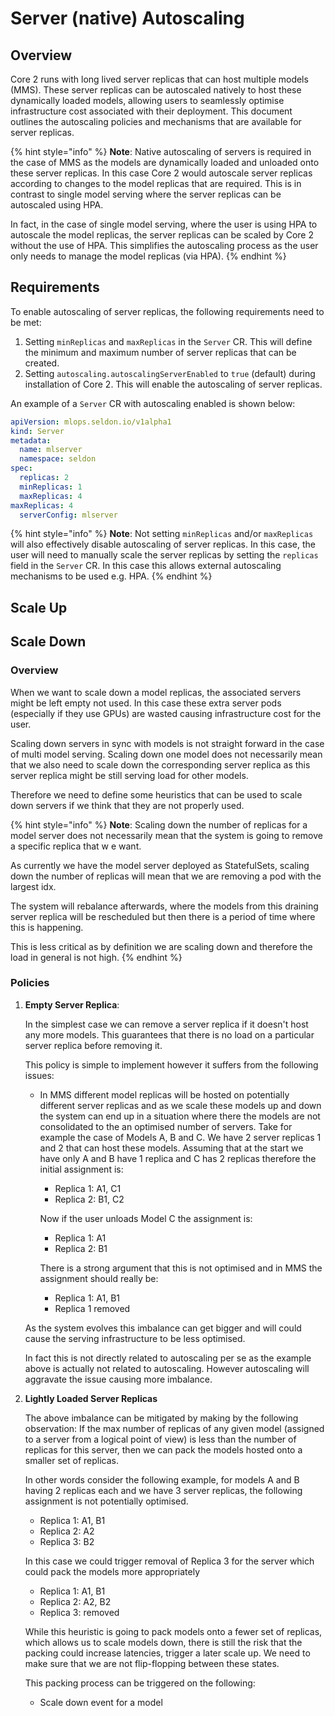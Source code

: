 # Server (native) Autoscaling

## Overview
Core 2 runs with long lived server replicas that can host multiple models (MMS). These server replicas can be autoscaled natively to host these dynamically loaded models, allowing users to seamlessly optimise infrastructure cost associated with their deployment. This document outlines the autoscaling policies and mechanisms that are available for server replicas. 

{% hint style="info" %}
**Note**: Native autoscaling of servers is required in the case of MMS as the models are dynamically loaded and unloaded onto these server replicas. In this case Core 2 would autoscale server replicas according to changes to the model replicas that are required. This is in contrast to single model serving where the server replicas can be autoscaled using HPA.

In fact, in the case of single model serving, where the user is using HPA to autoscale the model replicas, the server replicas can be scaled by Core 2 without the use of HPA. This simplifies the autoscaling process as the user only needs to manage the model replicas (via HPA).
{% endhint %}

## Requirements

To enable autoscaling of server replicas, the following requirements need to be met:
1. Setting `minReplicas` and `maxReplicas` in the `Server` CR. This will define the minimum and maximum number of server replicas that can be created.
2. Setting `autoscaling.autoscalingServerEnabled` to `true` (default) during installation of Core 2. This will enable the autoscaling of server replicas.

An example of a `Server` CR with autoscaling enabled is shown below:

```yaml
apiVersion: mlops.seldon.io/v1alpha1
kind: Server
metadata:
  name: mlserver
  namespace: seldon
spec:
  replicas: 2
  minReplicas: 1
  maxReplicas: 4
maxReplicas: 4
  serverConfig: mlserver
```

{% hint style="info" %}
**Note**: Not setting `minReplicas` and/or `maxReplicas` will also effectively disable autoscaling of server replicas. In this case, the user will need to manually scale the server replicas by setting the `replicas` field in the `Server` CR. In this case this allows external autoscaling mechanisms to be used e.g. HPA. 
{% endhint %}

## Scale Up

## Scale Down

### Overview

When we want to scale down a model replicas, the associated servers might be left empty not used. In this case these extra server pods (especially if they use GPUs) are wasted causing infrastructure cost for the user.

Scaling down servers in sync with models is not straight forward in the case of multi model serving. Scaling down one model does not necessarily mean that we also need to scale down the corresponding server replica as this server replica might be still serving load for other models. 

Therefore we need to define some heuristics that can be used to scale down servers if we think that they are not properly used.

{% hint style="info" %}
**Note**: Scaling down the number of replicas for a model server does not necessarily mean that the system is going to remove a specific replica that w e want. 

As currently we have the model server deployed as StatefulSets, scaling down the number of replicas will mean that we are removing a pod with the largest idx.

The system will rebalance afterwards, where the models from this draining server replica will be rescheduled but then there is a period of time where this is happening.

This is less critical as by definition we are scaling down and therefore the load in general is not high.
{% endhint %}

### Policies

1. **Empty Server Replica**:
    
    In the simplest case we can remove a server replica if it doesn't host any more models. This guarantees that there is no load on a particular server replica before removing it.
    
    This policy is simple to implement however it suffers from the following issues:
    
    - In MMS different model replicas will be hosted on potentially different server replicas and as we scale these models up and down the system can end up in a situation where there the models are not consolidated to the an optimised number of servers. Take for example the case of Models A, B and C. We have 2 server replicas 1 and 2 that can host these models. Assuming that at the start we have only A and B have 1 replica and C has 2 replicas therefore the initial assignment is:
        - Replica 1: A1, C1
        - Replica 2: B1, C2
        
        Now if the user unloads Model C the assignment is:
        
        - Replica 1: A1
        - Replica 2: B1
        
        There is a strong argument that this is not optimised and in MMS the assignment should really be:
        
        - Replica 1: A1, B1
        - Replica 1 removed
    
    As the system evolves this imbalance can get bigger and will could cause the serving infrastructure to be less optimised. 
    
    In fact this is not directly related to autoscaling per se  as the example above is actually not related to autoscaling. However autoscaling will aggravate the issue causing more imbalance.
    
2. **Lightly Loaded Server Replicas**
    
    The above imbalance can be mitigated by making by the following observation: If the max number of replicas of any given model (assigned to a server from a logical point of view) is less than the number of replicas for this server, then we can pack the models hosted onto a smaller set of replicas.
    
    In other words consider the following example, for models A and B having 2 replicas each and we have 3 server replicas, the following assignment is not potentially optimised.
    
    - Replica  1: A1, B1
    - Replica 2: A2
    - Replica 3: B2
    
    In this case we could trigger removal of Replica 3 for the server which could pack the models more appropriately
    
    - Replica 1: A1, B1
    - Replica 2: A2, B2
    - Replica 3: removed
    
    While this heuristic is going to pack models onto a fewer set of replicas, which allows us to scale models down, there is still the risk that the packing could increase latencies, trigger a later scale up. We need to make sure that we are not flip-flopping between these states. 
    
    This packing process can be triggered on the following:
    
    - Scale down event for a model